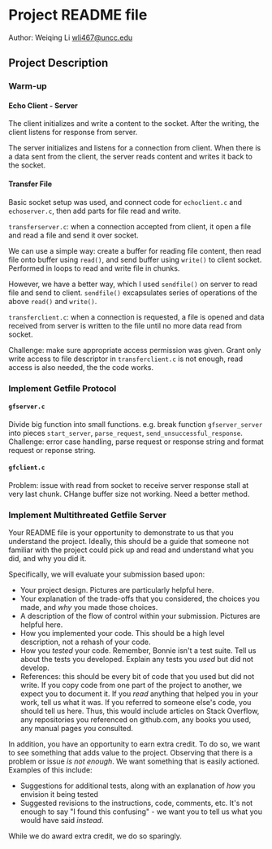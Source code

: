 # Project README file
Author: Weiqing Li wli467@uncc.edu


## Project Description
### Warm-up
#### Echo Client - Server
The client initializes and write a content to the socket. After the writing, the client listens for response from server.

The server initializes and listens for a connection from client. When there is a data sent from the client, the server reads content and writes it back to the socket.

#### Transfer File
Basic socket setup was used, and connect code for `echoclient.c` and `echoserver.c`, then add parts for file read and write.

`transferserver.c`: when a connection accepted from client, it open a file and read a file and send it over socket.

We can use a simple way: create a buffer for reading file content, then read file onto buffer using `read()`, and send buffer using `write()` to client socket. Performed in loops to read and write file in chunks.

However, we have a better way, which I used `sendfile()` on server to read file and send to client. `sendfile()` excapsulates series of operations of the above `read()` and `write()`.

`transferclient.c`: when a connection is requested, a file is opened and data received from server is written to the file until no more data read from socket.

Challenge: make sure appropriate access permission was given. Grant only write access to file descriptor in `transferclient.c` is not enough, read access is also needed, the the code works.


### Implement Getfile Protocol
#### `gfserver.c`
Divide big function into small functions. e.g. break function `gfserver_server` into pieces `start_server`, `parse_request`, `send_unsuccessful_response`.
Challenge: error case handling, parse request or response string and format request or reponse string.
#### `gfclient.c`
Problem: issue with read from socket to receive server response stall at very last chunk. CHange buffer size not working. Need a better method.
### Implement Multithreated Getfile Server


Your README file is your opportunity to demonstrate to us that you understand the project.  Ideally, this
should be a guide that someone not familiar with the project could pick up and read and understand
what you did, and why you did it.

Specifically, we will evaluate your submission based upon:

- Your project design.  Pictures are particularly helpful here.
- Your explanation of the trade-offs that you considered, the choices you made, and _why_ you made those choices.
- A description of the flow of control within your submission. Pictures are helpful here.
- How you implemented your code. This should be a high level description, not a rehash of your code.
- How you _tested_ your code.  Remember, Bonnie isn't a test suite.  Tell us about the tests you developed.
  Explain any tests you _used_ but did not develop.
- References: this should be every bit of code that you used but did not write.  If you copy code from
  one part of the project to another, we expect you to document it. If you _read_ anything that helped you
  in your work, tell us what it was.  If you referred to someone else's code, you should tell us here.
  Thus, this would include articles on Stack Overflow, any repositories you referenced on github.com, any
  books you used, any manual pages you consulted.


In addition, you have an opportunity to earn extra credit.  To do so, we want to see something that
adds value to the project.  Observing that there is a problem or issue _is not enough_.  We want
something that is easily actioned.  Examples of this include:

- Suggestions for additional tests, along with an explanation of _how_ you envision it being tested
- Suggested revisions to the instructions, code, comments, etc.  It's not enough to say "I found
  this confusing" - we want you to tell us what you would have said _instead_.

While we do award extra credit, we do so sparingly.
